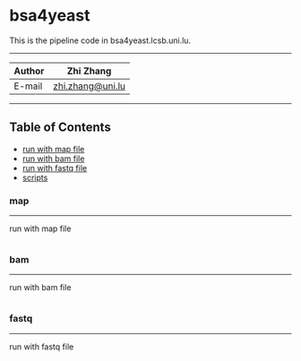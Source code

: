 bsa4yeast
===========================
This is the pipeline code in bsa4yeast.lcsb.uni.lu.  
****
|Author|Zhi Zhang|
|---|---
|E-mail|zhi.zhang@uni.lu

****
## Table of Contents
* [run with map file](#map)
* [run with bam file](#bam)
* [run with fastq file](#fastq)
* [scripts](./scripts)

### map
-----------
run with map file
```Bash

```
### bam
-----------
run with bam file
```Bash

```

### fastq
-----------
run with fastq file
```Bash

```

